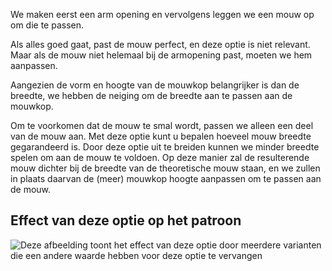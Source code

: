 We maken eerst een arm opening en vervolgens leggen we een mouw op om die te passen.

Als alles goed gaat, past de mouw perfect, en deze optie is niet relevant. Maar als de mouw niet helemaal bij de armopening past, moeten we hem aanpassen.

Aangezien de vorm en hoogte van de mouwkop belangrijker is dan de breedte, we hebben de neiging om de breedte aan te passen aan de mouwkop.

Om te voorkomen dat de mouw te smal wordt, passen we alleen een deel van de mouw aan. Met deze optie kunt u bepalen hoeveel mouw breedte gegarandeerd is. Door deze optie uit te breiden kunnen we minder breedte spelen om aan de mouw te voldoen. Op deze manier zal de resulterende mouw dichter bij de breedte van de theoretische mouw staan, en we zullen in plaats daarvan de (meer) mouwkop hoogte aanpassen om te passen aan de mouw.

## Effect van deze optie op het patroon

![Deze afbeelding toont het effect van deze optie door meerdere varianten die een andere waarde hebben voor deze optie te vervangen](diana_sleevewidthguarantee_sample.svg "Effect van deze optie op het patroon")
